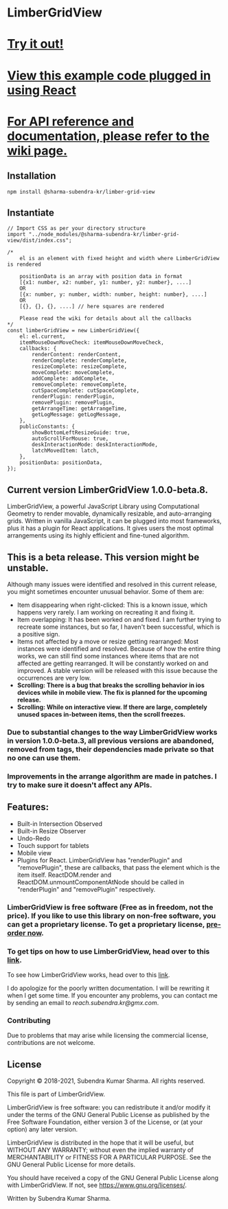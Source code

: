 # LimberGridView

# [Try it out!](https://sharma-subendra-kr.github.io/LimberGridView/)
# [View this example code plugged in using React](https://github.com/sharma-subendra-kr/limber-grid-view-github-page/blob/release-1.0.0-beta.6/src/pages/home/common/components/lgvCustomizedView/lgvCustomizedView.tsx)
# [For API reference and documentation, please refer to the wiki page.](https://github.com/sharma-subendra-kr/LimberGridView/wiki)

## Installation

```npm install @sharma-subendra-kr/limber-grid-view```

## Instantiate
```
// Import CSS as per your directory structure
import "../node_modules/@sharma-subendra-kr/limber-grid-view/dist/index.css";

/*
	el is an element with fixed height and width where LimberGridView is rendered
	
	positionData is an array with position data in format 
	[{x1: number, x2: number, y1: number, y2: number}, ....]
	OR
	[{x: number, y: number, width: number, height: number}, ....]
	OR
	[{}, {}, {}, ....] // here squares are rendered
	
	Please read the wiki for details about all the callbacks
*/
const limberGridView = new LimberGridView({
	el: el.current,
	itemMouseDownMoveCheck: itemMouseDownMoveCheck,
	callbacks: {
		renderContent: renderContent,
		renderComplete: renderComplete,
		resizeComplete: resizeComplete,
		moveComplete: moveComplete,
		addComplete: addComplete,
		removeComplete: removeComplete,
		cutSpaceComplete: cutSpaceComplete,
		renderPlugin: renderPlugin,
		removePlugin: removePlugin,
		getArrangeTime: getArrangeTime,
		getLogMessage: getLogMessage,
	},
	publicConstants: {
		showBottomLeftResizeGuide: true,
		autoScrollForMouse: true,
		deskInteractionMode: deskInteractionMode,
		latchMovedItem: latch,
	},
	positionData: positionData,
});
```

## Current version LimberGridView 1.0.0-beta.8.

LimberGridView, a powerful JavaScript Library using Computational Geometry to render movable, dynamically resizable, and auto-arranging grids. Written in vanilla JavaScript, it can be plugged into most frameworks, plus it has a plugin for React applications. It gives users the most optimal arrangements using its highly efficient and fine-tuned algorithm.

## This is a beta release. This version might be unstable.
Although many issues were identified and resolved in this current release, you might sometimes encounter unusual behavior. Some of them are:

* Item disappearing when right-clicked: This is a known issue, which happens very rarely. I am working on recreating it and fixing it.
* Item overlapping: It has been worked on and fixed. I am further trying to recreate some instances, but so far, I haven't been successful, which is a positive sign.
* Items not affected by a move or resize getting rearranged: Most instances were identified and resolved.  Because of how the entire thing works, we can still find some instances where items that are not affected are getting rearranged. It will be constantly worked on and improved. A stable version will be released with this issue because the occurrences are very low.
* **Scrolling: There is a bug that breaks the scrolling behavior in ios devices while in mobile view. The fix is planned for the upcoming release.**
* **Scrolling: While on interactive view. If there are large, completely unused spaces in-between items, then the scroll freezes.**


### Due to substantial changes to the way LimberGridView works in version 1.0.0-beta.3, all previous versions are abandoned, removed from tags, their dependencies made private so that no one can use them.

### Improvements in the arrange algorithm are made in patches. I try to make sure it doesn't affect any APIs.

## Features:
* Built-in Intersection Observed
* Built-in Resize Observer
* Undo-Redo
* Touch support for tablets
* Mobile view
* Plugins for React. LimberGridView has "renderPlugin" and "removePlugin", these are callbacks, that pass the element which is the item itself. ReactDOM.render and ReactDOM.unmountComponentAtNode should be called in "renderPlugin" and "removePlugin" respectively.

### LimberGridView is free software (Free as in freedom, not the price). If you like to use this library on non-free software, you can get a proprietary license. To get a proprietary license, [pre-order now](https://limber.in/LimberGridView/buy).

### To get tips on how to use LimberGridView, head over to this [link](https://limber.in/LimberGridView/howToUse).

To see how LimberGridView works, head over to this [link](https://limber.in/LimberGridView/howItWorks).

I do apologize for the poorly written documentation. I will be rewriting it when I get some time. If you encounter any problems, you can contact me by sending an email to _reach.subendra.kr@gmx.com_.

### Contributing
Due to problems that may arise while licensing the commercial license, contributions are not welcome.

## License
Copyright © 2018-2021, Subendra Kumar Sharma. All rights reserved.

This file is part of LimberGridView.

LimberGridView is free software: you can redistribute it and/or modify
it under the terms of the GNU General Public License as published by
the Free Software Foundation, either version 3 of the License, or
(at your option) any later version.

LimberGridView is distributed in the hope that it will be useful,
but WITHOUT ANY WARRANTY; without even the implied warranty of
MERCHANTABILITY or FITNESS FOR A PARTICULAR PURPOSE.  See the
GNU General Public License for more details.

You should have received a copy of the GNU General Public License
along with LimberGridView.  If not, see <https://www.gnu.org/licenses/>.

Written by Subendra Kumar Sharma.
